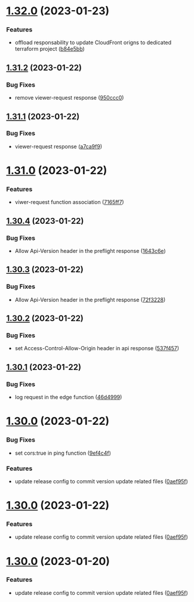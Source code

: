 # [1.32.0](https://github.com/carlo-ltk/api-versioning/compare/v1.31.2...v1.32.0) (2023-01-23)


### Features

* offload responsability to update CloudFront origns to dedicated terraform project ([b84e5bb](https://github.com/carlo-ltk/api-versioning/commit/b84e5bb8c33e47e91c41687d914c727b9e572d33))

## [1.31.2](https://github.com/carlo-ltk/api-versioning/compare/v1.31.1...v1.31.2) (2023-01-22)


### Bug Fixes

* remove viewer-request response ([950ccc0](https://github.com/carlo-ltk/api-versioning/commit/950ccc05b78c9b234d1a3a7dfce49dd3f7cb237a))

## [1.31.1](https://github.com/carlo-ltk/api-versioning/compare/v1.31.0...v1.31.1) (2023-01-22)


### Bug Fixes

* viewer-request response ([a7ca9f9](https://github.com/carlo-ltk/api-versioning/commit/a7ca9f9735421d33e5e8b72fbde724d3f27d923b))

# [1.31.0](https://github.com/carlo-ltk/api-versioning/compare/v1.30.4...v1.31.0) (2023-01-22)


### Features

* viwer-request function association ([7165ff7](https://github.com/carlo-ltk/api-versioning/commit/7165ff7732d8746f68e97b5a08a66b16770bf707))

## [1.30.4](https://github.com/carlo-ltk/api-versioning/compare/v1.30.3...v1.30.4) (2023-01-22)


### Bug Fixes

* Allow Api-Version header in the preflight response ([1643c6e](https://github.com/carlo-ltk/api-versioning/commit/1643c6ef8464a8d0a1b1f8cada37fa1ca827b43b))

## [1.30.3](https://github.com/carlo-ltk/api-versioning/compare/v1.30.2...v1.30.3) (2023-01-22)


### Bug Fixes

* Allow Api-Version header in the preflight response ([72f3228](https://github.com/carlo-ltk/api-versioning/commit/72f322891edd905b2a1d25260c40297a1ab3128d))

## [1.30.2](https://github.com/carlo-ltk/api-versioning/compare/v1.30.1...v1.30.2) (2023-01-22)


### Bug Fixes

* set Access-Control-Allow-Origin header in api response ([537f457](https://github.com/carlo-ltk/api-versioning/commit/537f45721f2b68c86653ca1bdeec9d2b6564713c))

## [1.30.1](https://github.com/carlo-ltk/api-versioning/compare/v1.30.0...v1.30.1) (2023-01-22)


### Bug Fixes

* log request in the edge function ([46d4999](https://github.com/carlo-ltk/api-versioning/commit/46d4999b138700c075a44dab3229d2aec12be748))

# [1.30.0](https://github.com/carlo-ltk/api-versioning/compare/v1.29.0...v1.30.0) (2023-01-22)


### Bug Fixes

* set cors:true in ping function ([9ef4c4f](https://github.com/carlo-ltk/api-versioning/commit/9ef4c4f73a0500c37c5dbf758f1f4a53036f1f2c))


### Features

* update release config to commit version update related files ([0aef95f](https://github.com/carlo-ltk/api-versioning/commit/0aef95fd804fdad2976e460011efdf5c75ab972a))

# [1.30.0](https://github.com/carlo-ltk/api-versioning/compare/v1.29.0...v1.30.0) (2023-01-22)


### Features

* update release config to commit version update related files ([0aef95f](https://github.com/carlo-ltk/api-versioning/commit/0aef95fd804fdad2976e460011efdf5c75ab972a))

# [1.30.0](https://github.com/carlo-ltk/api-versioning/compare/v1.29.0...v1.30.0) (2023-01-20)


### Features

* update release config to commit version update related files ([0aef95f](https://github.com/carlo-ltk/api-versioning/commit/0aef95fd804fdad2976e460011efdf5c75ab972a))
